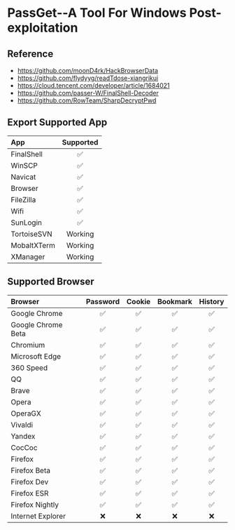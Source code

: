 # PassGet--A Tool For Windows Post-exploitation

## Reference

- https://github.com/moonD4rk/HackBrowserData
- https://github.com/flydyyg/readTdose-xiangrikui
- https://cloud.tencent.com/developer/article/1684021
- https://github.com/passer-W/FinalShell-Decoder
- https://github.com/RowTeam/SharpDecryptPwd


## Export Supported App

| App         | Supported |
|:------------|:--------:|
| FinalShell  |     ✅    |
| WinSCP      |     ✅    |
| Navicat     |     ✅    |
| Browser     |     ✅    |
| FileZilla   |     ✅    |
| Wifi        |     ✅    |
| SunLogin    |     ✅    |
| TortoiseSVN |  Working |
| MobaltXTerm |  Working |
| XManager    |     Working     |

## Supported Browser

| Browser            | Password | Cookie | Bookmark | History |
|:-------------------|:--------:|:------:|:--------:|:-------:|
| Google Chrome      |    ✅     |   ✅    |    ✅     |    ✅    |
| Google Chrome Beta |    ✅     |   ✅    |    ✅     |    ✅    |
| Chromium           |    ✅     |   ✅    |    ✅     |    ✅    |
| Microsoft Edge     |    ✅     |   ✅    |    ✅     |    ✅    |
| 360 Speed          |    ✅     |   ✅    |    ✅     |    ✅    |
| QQ                 |    ✅     |   ✅    |    ✅     |    ✅    |
| Brave              |    ✅     |   ✅    |    ✅     |    ✅    |
| Opera              |    ✅     |   ✅    |    ✅     |    ✅    |
| OperaGX            |    ✅     |   ✅    |    ✅     |    ✅    |
| Vivaldi            |    ✅     |   ✅    |    ✅     |    ✅    |
| Yandex             |    ✅     |   ✅    |    ✅     |    ✅    |
| CocCoc             |    ✅     |   ✅    |    ✅     |    ✅    |
| Firefox            |    ✅     |   ✅    |    ✅     |    ✅    |
| Firefox Beta       |    ✅     |   ✅    |    ✅     |    ✅    |
| Firefox Dev        |    ✅     |   ✅    |    ✅     |    ✅    |
| Firefox ESR        |    ✅     |   ✅    |    ✅     |    ✅    |
| Firefox Nightly    |    ✅     |   ✅    |    ✅     |    ✅    |
| Internet Explorer  |    ❌     |   ❌    |    ❌     |    ❌    |